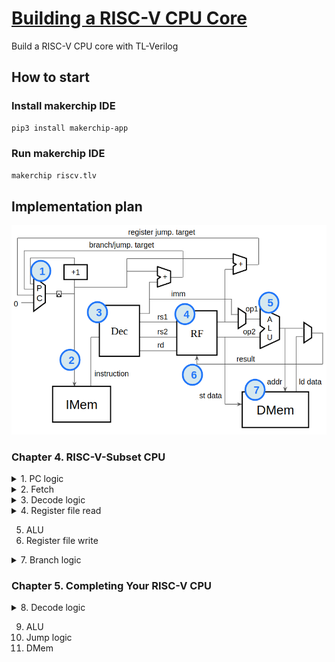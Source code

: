 # [Building a RISC-V CPU Core](https://learning.edx.org/course/course-v1:LinuxFoundationX+LFD111x+1T2021/home)
Build a RISC-V CPU core with TL-Verilog

## How to start
### Install makerchip IDE
```bash
pip3 install makerchip-app
```
### Run makerchip IDE
```bash
makerchip riscv.tlv
```

## Implementation plan
![RISC-V_CPU_Block_Diagram](images/RISC-V_CPU_Block_Diagram.png)

### Chapter 4. RISC-V-Subset CPU
<details>
  <summary>1. PC logic</summary>
  <img src="images/pc_logic/Initial_PC_logic.png">
</details>

<details>
  <summary>2. Fetch</summary>
  <img src="images/fetch/Instruction_memory_hookup.png">
</details>

<details>
  <summary>3. Decode logic</summary>
  <img src="images/decode_logic/Base_instruction_formats_showing_immediate_variants.png">
  <img src="images/decode_logic/Instruction_types_from_opcode_6-2___instr_6-2__.png">
  <img src="images/decode_logic/imm.png">
  <img src="images/decode_logic/Instruction_decode_table__with_needed_instructions_circled.png">
</details>

<details>
  <summary>4. Register file read</summary>
  <img src="images/register_file_read/The_provided_register_file_instantiation__before_you_modify_it_.png">
</details>

5. ALU
6. Register file write

<details>
  <summary>7. Branch logic</summary>
  <img src="images/branch_logic/Branch_logic_in_greater_detail.png">
  <table>
    <tr>
      <th>Instruction</th>
      <th>Meaning</th>
      <th>Condition Expression</th>
    </tr>
    <tr>
      <td>BEQ</td>
      <td>Branch if equal</td>
      <td>x1 == x2</td>
    </tr>
    <tr>
      <td>BNE</td>
      <td>Branch if not equal</td>
      <td>x1 != x2</td>
    </tr>
    <tr>
      <td>BLT</td>
      <td>Branch if less than</td>
      <td>(x1 < x2) ^ (x1[31] != x2[31])</td>
    </tr>
    <tr>
      <td>BGE</td>
      <td>Branch if greater than or equal</td>
      <td>(x1 >= x2) ^ (x1[31] != x2[31])</td>
    </tr>
    <tr>
      <td>BLTU</td>
      <td>Branch if less than, unsigned</td>
      <td>x1 < x2</td>
    </tr>
    <tr>
      <td>BGEU</td>
      <td>Branch if greater than or equal, unsigned</td>
      <td>x1 >= x2</td>
    </tr>
  </table>
  <img src="images/branch_logic/Branch_taken_logic_diagram.png">
</details>

### Chapter 5. Completing Your RISC-V CPU
<details>
  <summary>8. Decode logic</summary>
  <img src="images/decode_logic/Instruction_decode_table__with_needed_instructions_circled.png">
</details>

9. ALU
10. Jump logic
11. DMem

